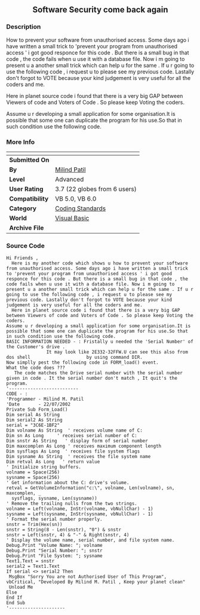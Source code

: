 ﻿<div align="center">

## Software Security come back again


</div>

### Description

How to prevent your software from unauthorised access. Some days ago i have written a small trick to 'prevent your program from unauthorised access ' i got good responce for this code . But there is a small bug in that code , the code fails when u use it with a database file. Now i m going to present u a another small trick which can help u for the same . If u r going to use the following code , i request u to please see my previous code. Lastally don't forgot to VOTE because your kind judgement is very useful for all the coders and me.

Here in planet source code i found that there is a very big GAP between Viewers of code and Voters of Code . So please keep Voting the coders.

Assume u r developing a small application for some organisation.It is possible that some one can duplicate the program for his use.So that in such condition use the following code.
 
### More Info
 


<span>             |<span>
---                |---
**Submitted On**   |
**By**             |[Milind Patil](https://github.com/Planet-Source-Code/PSCIndex/blob/master/ByAuthor/milind-patil.md)
**Level**          |Advanced
**User Rating**    |3.7 (22 globes from 6 users)
**Compatibility**  |VB 5\.0, VB 6\.0
**Category**       |[Coding Standards](https://github.com/Planet-Source-Code/PSCIndex/blob/master/ByCategory/coding-standards__1-43.md)
**World**          |[Visual Basic](https://github.com/Planet-Source-Code/PSCIndex/blob/master/ByWorld/visual-basic.md)
**Archive File**   |[](https://github.com/Planet-Source-Code/milind-patil-software-security-come-back-again__1-38282/archive/master.zip)





### Source Code

```
Hi Friends ,
  Here is my another code which shows u how to prevent your software from unauthorised access. Some days ago i have written a small trick to 'prevent your program from unauthorised access ' i got good responce for this code . But there is a small bug in that code , the code fails when u use it with a database file. Now i m going to present u a another small trick which can help u for the same . If u r going to use the following code , i request u to please see my previous code. Lastally don't forgot to VOTE because your kind judgement is very useful for all the coders and me.
  Here in planet source code i found that there is a very big GAP between Viewers of code and Voters of Code . So please keep Voting the coders.
Assume u r developing a small application for some organisation.It is possible that some one can duplicate the program for his use.So that in such condition use the following code.
BASIC INFORMATION NEEDED - : Fristally u needed the 'Serial Number' of the Customer's drive .
			   It may look like 2E332-32FFW.U can see this also from dos shell	    			   by using command DIR.
Now simplly pest the following code in FORM_load() event.
What the code does ???
   The code matches the Drive serial number with the serial number given in code . It the serial number don't match , It quit's the program.
'--------------------------
CODE - :
'Programmer - Milind M. Patil
'Date       - 22/07/2002
Private Sub Form_Load()
Dim serial As String
Dim serial2 As String
serial = "3C6E-1BF2"
Dim volname As String  ' receives volume name of C:
Dim sn As Long     ' receives serial number of C:
Dim snstr As String   ' display form of serial number
Dim maxcomplen As Long ' receives maximum component length
Dim sysflags As Long  ' receives file system flags
Dim sysname As String  ' receives the file system name
Dim retval As Long   ' return value
' Initialize string buffers.
volname = Space(256)
sysname = Space(256)
' Get information about the C: drive's volume.
retval = GetVolumeInformation("c:\", volname, Len(volname), sn, maxcomplen, _
  sysflags, sysname, Len(sysname))
' Remove the trailing nulls from the two strings.
volname = Left(volname, InStr(volname, vbNullChar) - 1)
sysname = Left(sysname, InStr(sysname, vbNullChar) - 1)
' Format the serial number properly.
snstr = Trim(Hex(sn))
snstr = String(8 - Len(snstr), "0") & snstr
snstr = Left(snstr, 4) & "-" & Right(snstr, 4)
' Display the volume name, serial number, and file system name.
Debug.Print "Volume Name: "; volname
Debug.Print "Serial Number: "; snstr
Debug.Print "File System: "; sysname
Text1.Text = snstr
serial2 = Text1.Text
If serial <> serial2 Then
 MsgBox "Sorry You are not Authorised User of This Program", vbCritical, "Developed By Milind M. Patil , Keep your planet clean"
 Unload Me
Else
End If
End Sub
'---------------------
```


